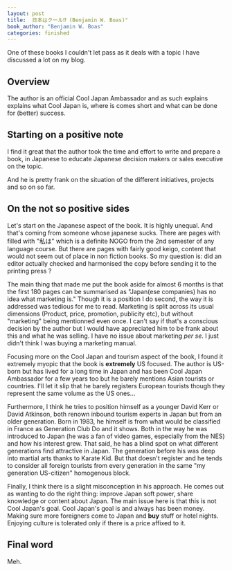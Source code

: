 ```yaml
---
layout: post
title:  日本はクール⁉︎ (Benjamin W. Boas)"
book_author: "Benjamin W. Boas"
categories: finished
---
```


One of these books I couldn't let pass as it deals with a topic I have discussed a lot on my blog.

## Overview

The author is an official Cool Japan Ambassador and as such explains explains what Cool Japan is, where is comes short and what can be done for (better) success.

## Starting on a positive note

I find it great that the author took the time and effort to write and prepare a book, in Japanese to educate Japanese decision makers or sales executive on the topic.

And he is pretty frank on the situation of the different initiatives, projects and so on so far.

## On the not so positive sides

Let's start on the Japanese aspect of the book. It is highly unequal. And that's coming from someone whose japanese sucks. There are pages with filled with "私は" which is a definite NOGO from the 2nd semester of any language course. But there are pages with fairly good keigo, content that would not seem out of place in non fiction books. So my question is: did an editor actually checked and harmonised the copy before sending it to the printing press ?

The main thing that made me put the book aside for almost 6 months is that the first 180 pages can be summarised as "Japan(ese companies) has no idea what marketing is." Though it is a position I do second, the way it is addressed was tedious for me to read. Marketing is split across its usual dimensions (Product, price, promotion, publicity etc), but without "marketing" being mentionned even once. I can't say if that's a conscious decision by the author but I would have appreciated him to be frank about this and what he was selling. I have no issue about marketing *per se*. I just didn't think I was buying a marketing manual.

Focusing more on the Cool Japan and tourism aspect of the book, I found it extremely myopic that the book is **extremely** US focused. The author is US-born but has lived for a long time in Japan and has been Cool Japan Ambassador for a few years too but he barely mentions Asian tourists or countries. I'll let it slip that he barely registers European tourists though they represent the same volume as the US ones...

Furthermore, I think he tries to position himself as a younger David Kerr or David Atkinson, both renown inbound tourism experts in Japan but from an older generation. Born in 1983, he himself is from what would be classified in France as Generation Club Do and it shows. Both in the way he was introduced to Japan (he was a fan of video games, especially from the NES) and how his interest grew. That said, he has a blind spot on what different generations find attractive in Japan. The generation before his was deep into martial arts thanks to Karate Kid. But that doesn't register and he tends to consider all foreign tourists from every generation in the same "my generation US-citizen" homogenous block.

Finally, I think there is a slight misconception in his approach. He comes out as wanting to do the right thing: improve Japan soft power, share knowledge or content about Japan. The main issue here is that this is not Cool Japan's goal. Cool Japan's goal is and always has been money. Making sure more foreigners come to Japan and **buy** stuff or hotel nights. Enjoying culture is tolerated only if there is a price affixed to it.

## Final word

Meh.


